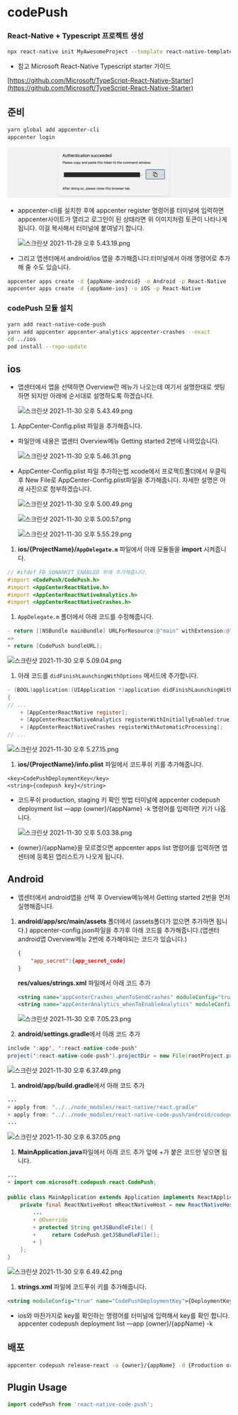 # codePush

### React-Native + Typescript 프로젝트 생성

```bash
npx react-native init MyAwesomeProject --template react-native-template-typescript
```

* 참고 Microsoft React-Native Typescript starter 가이드

[https://github.com/Microsoft/TypeScript-React-Native-Starter](https://github.com/Microsoft/TypeScript-React-Native-Starter)

## 준비

```bash
yarn global add appcenter-cli
appcenter login
```

![cp1.png](./images/cp1.png)

- appcenter-cli를 설치한 후에 appcenter register 명령어를 터미널에 입력하면 appcenter사이트가 열리고 로그인이 된 상태라면 위 이미지처럼 토큰이 나타나게 됩니다. 이걸 복사해서 터미널에 붙여넣기 합니다.
    
    ![스크린샷 2021-11-29 오후 5.43.19.png](https://s3-us-west-2.amazonaws.com/secure.notion-static.com/9aee2dd1-36b8-49c1-b9fd-39480c942ecc/스크린샷_2021-11-29_오후_5.43.19.png)
    
- 그리고 앱센터에서 android/ios 앱을 추가해줍니다.터미널에서 아래 명령어로 추가해 줄 수도 있습니다.

```bash
appcenter apps create -d {appName-android} -o Android -p React-Native
appcenter apps create -d {appName-ios} -o iOS -p React-Native
```

### codePush 모듈 설치

```bash
yarn add react-native-code-push
yarn add appcenter appcenter-analytics appcenter-crashes --exact
cd ../ios
pod install --repo-update
```

## ios

- 앱센터에서 앱을 선택하면  Overview란 메뉴가 나오는데 여기서 설명한대로 셋팅하면 되지만 아래에 순서대로 설명하도록 하겠습니다.
    
    ![스크린샷 2021-11-30 오후 5.43.49.png](https://s3-us-west-2.amazonaws.com/secure.notion-static.com/b2035bde-865d-4be0-906e-03f6bb9feecf/스크린샷_2021-11-30_오후_5.43.49.png)
    

1. AppCenter-Config.plist 파일을 추가해줍니다. 
- 파일안에 내용은 앱센터 Overview메뉴 Getting started 2번에 나와있습니다.
    
    ![스크린샷 2021-11-30 오후 5.46.31.png](https://s3-us-west-2.amazonaws.com/secure.notion-static.com/485c8fdb-f6d7-4da7-90e4-917cb79519f9/스크린샷_2021-11-30_오후_5.46.31.png)
    
- AppCenter-Config.plist 파일 추가하는법
xcode에서 프로젝트폴더에서 우클릭 후 New File로 AppCenter-Config.plist파일을 추가해줍니다. 자세한 설명은 아래 사진으로 첨부하겠습니다.
    
    ![스크린샷 2021-11-30 오후 5.00.49.png](https://s3-us-west-2.amazonaws.com/secure.notion-static.com/8598d630-c7bf-4e82-9ac4-73888dc50854/스크린샷_2021-11-30_오후_5.00.49.png)
    
    ![스크린샷 2021-11-30 오후 5.00.57.png](https://s3-us-west-2.amazonaws.com/secure.notion-static.com/d663b885-d0f9-44bd-8ce4-6674f8d098d5/스크린샷_2021-11-30_오후_5.00.57.png)
    
    ![스크린샷 2021-11-30 오후 5.55.29.png](https://s3-us-west-2.amazonaws.com/secure.notion-static.com/aab99bef-a23d-4680-8a09-218129649322/스크린샷_2021-11-30_오후_5.55.29.png)
    

1. **ios/{ProjectName}/`AppDelegate.m`** 파일에서 아래 모듈들을 **import** 시켜줍니다.

```objectivec
// #ifdef FB_SONARKIT_ENABLED 위에 추가해줍니다.
#import <CodePush/CodePush.h>
#import <AppCenterReactNative.h>
#import <AppCenterReactNativeAnalytics.h>
#import <AppCenterReactNativeCrashes.h>
```

1. `AppDelegate.m` 폴더에서 아래 코드를 수정해줍니다.

```objectivec
- return [[NSBundle mainBundle] URLForResource:@"main" withExtension:@"jsbundle"];
=>
+ return [CodePush bundleURL];
```

![스크린샷 2021-11-30 오후 5.09.04.png](https://s3-us-west-2.amazonaws.com/secure.notion-static.com/af90c251-d393-4ffe-945c-1ebc2601add2/스크린샷_2021-11-30_오후_5.09.04.png)

1. 아래 코드를 `didFinishLaunchingWithOptions` 메서드에 추가합니다.

```objectivec
- (BOOL)application:(UIApplication *)application didFinishLaunchingWithOptions:(NSDictionary *)launchOptions
{
// ... 
	+ [AppCenterReactNative register];
	+ [AppCenterReactNativeAnalytics registerWithInitiallyEnabled:true];
	+ [AppCenterReactNativeCrashes registerWithAutomaticProcessing];
// ...
```

![스크린샷 2021-11-30 오후 5.27.15.png](https://s3-us-west-2.amazonaws.com/secure.notion-static.com/e5517ee2-6e91-43cc-bc5a-d105a9a1f930/스크린샷_2021-11-30_오후_5.27.15.png)

1. **ios/{ProjectName}/info.plist** 파일에서 코드푸쉬 키를 추가해줍니다.

```
<key>CodePushDeploymentKey</key>
<string>{codepush key}</string>
```

- 코드푸쉬 production, staging 키 확인 방법
터미널에 appcenter codepush deployment list —app {owner}/{appName} -k 명령어를 입력하면 키가 나옵니다.
    
    ![스크린샷 2021-11-30 오후 5.03.38.png](https://s3-us-west-2.amazonaws.com/secure.notion-static.com/499587e7-7416-4a93-8fb2-0a531dea83d5/스크린샷_2021-11-30_오후_5.03.38.png)
    
- {owner}/{appName}을 모르겠으면 appcenter apps list 명령어를 입력하면 앱센터에 등록된 앱리스트가 나오게 됩니다.

## Android

- 앱센터에서 android앱을 선택 후 Overview메뉴에서 Getting started 2번을 먼저 실행해줍니다.

1. **android/app/src/main/assets** 폴더에서 (assets폴더가 없으면 추가하면 됩니다.) 
appcenter-config.json파일을 추가후 아래 코드를 추가해줍니다.(앱센터 android앱 Overview메뉴 2번에 추가해야되는 코드가 있습니다.)
    
    ```json
    {
    	"app_secret":{app_secret_code}
    }
    ```
    
    **res/values/strings.xml** 파일에서 아래 코드 추가
    
    ```xml
    <string name="appCenterCrashes_whenToSendCrashes" moduleConfig="true" translatable="false">DO_NOT_ASK_JAVASCRIPT</string>
    <string name="appCenterAnalytics_whenToEnableAnalytics" moduleConfig="true" translatable="false">ALWAYS_SEND</string>
    ```
    
    ![스크린샷 2021-11-30 오후 7.05.23.png](https://s3-us-west-2.amazonaws.com/secure.notion-static.com/1f129b79-f1a8-436e-b575-e0e89c3dce72/스크린샷_2021-11-30_오후_7.05.23.png)
    

1. **android/settings.gradle**에서 아래 코드 추가

```java
include ':app', ':react-native-code-push'
project(':react-native-code-push').projectDir = new File(rootProject.projectDir, '../node_modules/react-native-code-push/android/app')
```

![스크린샷 2021-11-30 오후 6.37.49.png](https://s3-us-west-2.amazonaws.com/secure.notion-static.com/08e3986a-c4f7-48bb-8354-c8aa42c5795f/스크린샷_2021-11-30_오후_6.37.49.png)

1. **android/app/build.gradle**에서 아래 코드 추가

```java
...
+ apply from: "../../node_modules/react-native/react.gradle"
+ apply from: "../../node_modules/react-native-code-push/android/codepush.gradle"
...
```

![스크린샷 2021-11-30 오후 6.37.05.png](https://s3-us-west-2.amazonaws.com/secure.notion-static.com/f854150f-d210-4ea8-bc5e-c862a8388d0f/스크린샷_2021-11-30_오후_6.37.05.png)

1. **MainApplication.java**파일에서 아래 코드 추가 앞에 +가 붙은 코드만 넣으면 됩니다.

```java
...
+ import com.microsoft.codepush.react.CodePush;

public class MainApplication extends Application implements ReactApplication {
    private final ReactNativeHost mReactNativeHost = new ReactNativeHost(this) {
        ...
        + @Override
        + protected String getJSBundleFile() {
        +     return CodePush.getJSBundleFile();
        + }
    };
}
```

![스크린샷 2021-11-30 오후 6.49.42.png](https://s3-us-west-2.amazonaws.com/secure.notion-static.com/9a87bb9d-71b4-48b9-a2cc-b6dab59f0255/스크린샷_2021-11-30_오후_6.49.42.png)

1. **strings.xml** 파일에 코드푸쉬 키를 추가해줍니다.

```xml
<string moduleConfig="true" name="CodePushDeploymentKey">{DeploymentKey}</string>
```

- ios와 마찬가지로 key를 확인하는 명령어를 터미널에 입력해서 key를 확인 합니다.
appcenter codepush deployment list —app {owner}/{appName} -k

## 배포

```bash
appcenter codepush release-react -a {owner}/{appName} -d {Production or Staging}
```

## **Plugin Usage**

```jsx
import codePush from 'react-native-code-push';

```
